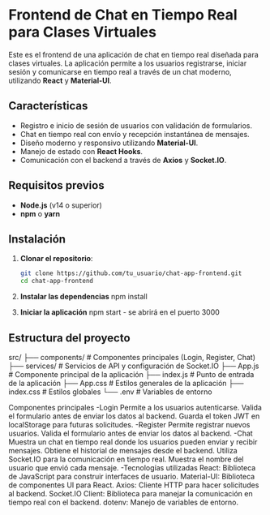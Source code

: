 # Frontend de Chat en Tiempo Real para Clases Virtuales

Este es el frontend de una aplicación de chat en tiempo real diseñada para clases virtuales. La aplicación permite a los usuarios registrarse, iniciar sesión y comunicarse en tiempo real a través de un chat moderno, utilizando **React** y **Material-UI**.

## **Características**

- Registro e inicio de sesión de usuarios con validación de formularios.
- Chat en tiempo real con envío y recepción instantánea de mensajes.
- Diseño moderno y responsivo utilizando **Material-UI**.
- Manejo de estado con **React Hooks**.
- Comunicación con el backend a través de **Axios** y **Socket.IO**.

## **Requisitos previos**

- **Node.js** (v14 o superior)
- **npm** o **yarn**

## **Instalación**

1. **Clonar el repositorio**:
   ```bash
   git clone https://github.com/tu_usuario/chat-app-frontend.git
   cd chat-app-frontend

2. **Instalar las dependencias**
    npm install

3.  **Iniciar la aplicación**
      npm start - se abrirá en el puerto 3000

## **Estructura del proyecto**

src/
├── components/            # Componentes principales (Login, Register, Chat)
├── services/              # Servicios de API y configuración de Socket.IO
├── App.js                 # Componente principal de la aplicación
├── index.js               # Punto de entrada de la aplicación
├── App.css                # Estilos generales de la aplicación
├── index.css              # Estilos globales
└── .env                   # Variables de entorno


Componentes principales
-Login
Permite a los usuarios autenticarse.
Valida el formulario antes de enviar los datos al backend.
Guarda el token JWT en localStorage para futuras solicitudes.
-Register
Permite registrar nuevos usuarios.
Valida el formulario antes de enviar los datos al backend.
-Chat
Muestra un chat en tiempo real donde los usuarios pueden enviar y recibir mensajes.
Obtiene el historial de mensajes desde el backend.
Utiliza Socket.IO para la comunicación en tiempo real.
Muestra el nombre del usuario que envió cada mensaje.
-Tecnologías utilizadas
React: Biblioteca de JavaScript para construir interfaces de usuario.
Material-UI: Biblioteca de componentes UI para React.
Axios: Cliente HTTP para hacer solicitudes al backend.
Socket.IO Client: Biblioteca para manejar la comunicación en tiempo real con el backend.
dotenv: Manejo de variables de entorno.
